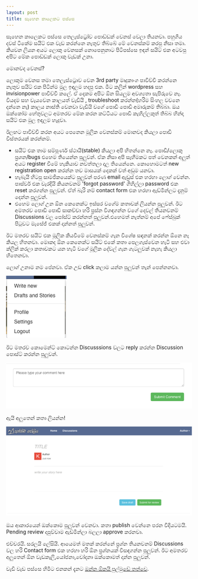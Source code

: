 ```yaml
---
layout: post
title: සෑහෙන කාලෙකට පස්සෙ
---
```


සෑහෙන කාලෙකට පස්සෙ තෙලැස්ට්‍රෝව පොඩ්ඩක් වෙනස් වෙලා තියනවා. පහුගිය දවස් ටිකේම සයිට් එක වැඩ කරන්නෙ නැතුව තිබ්බේ මේ වෙනස්කම් කරපු නිසා තමා. කියවන ලියන අයට ලොකු වෙනසක් නොපෙනුනාට පිටිපස්සෙ ඉඳන් සයිට් එක අටවපු අපිට මේක පොඩ්ඩක් ලොකු වැඩක් උනා.

මොනවද වෙනස්?

ලොකුම වෙනස තමා තෙලැස්ට්‍රොව වෙන 3rd party මෘදුකාංග පාවිච්චි කරන්නෙ නැතුව සයිට් එක පිටින්ම මුල ඉඳලම හදපු එක. මීට කලින් wordpress සහ invisionpower පාවිච්චි කලේ. ඒ දෙකම අපිට ඕන සියලුම අවශ්‍යතා සැපිරුවෙ නෑ. වියදම සහ වැයවෙන කාලයත් වැඩියි , troubleshoot කරන්න(හරිම සිංහල වචනෙ දන්නෙ නෑ) කාලය නාස්ති වෙනවා වැඩියි වගේ පොඩි පොඩි අමාරුකම් තිබ්බා.  ඔය ඔක්කෝම හේතුවලට අමතරව මේක කරන කට්ටියට පොඩි  කැහිල්ලකුත් තිබ්බ හින්දා සයිට් එක මුල ඉඳලම හැදුවා. 


ඊලඟට පාවිච්චි කරන අයට පෙනෙන මූලික වෙනස්කම් මොනවද කියලා පොඩි විස්තරයක් කරන්නම්.

* සයිට් එක තාම සම්පූර්ණ ස්ථායි(stable) කියලා අපි හිතන්නෙ නෑ. පොඩි/ලොකු ප්‍රශන/bugs එහෙම  තියෙන්න පුලුවන්. ඒක නිසා අපි සෑහීමකට පත් වෙනකන් අලුත් අයට register වීමේ හැකියාව නවත්තලා දාල තියෙන්නෙ. කොහොමටත් new registration open කරන්න තව මාසයක් දෙකක් වත් අඩුම යනවා.
* හැබැයි හිටපු සාමජිකයෙක්ට පුලුවන් පරණ email ඇඩ්‍රස් එක හරහා ලොග් වෙන්න. පාස්වර් එක වැරදියි කියනවනම් 'forgot password' ගිහිල්ලා password එක reset කරගන්න පුලුවන්. ඒත් බැරි නම් contact  form එක හරහා ඇඩ්මින්ලට දැනුම් දෙන්න පුලුවන්.
* එහෙම ලොග් උන ඕන කෙනෙක්ට ඉස්සර වගේම කතාවක් ලියන්න පුලුවන්. ඊට අමතරව පොඩි පොඩි සාකච්චා හරි ප්‍රස්න විශඳගන්න වගේ දෙවල් තියනවනම් Discussions වල පෝස්ට් කරන්නත් පුලුවන්.එහෙමත් නැත්නම් අපේ ෆේස්බුක් පිටුවට මැසේජ් එකක් දාන්නත් පුලුවන්.

ඊට මතරව සයිට් එක මූලික කියවීමේ වෙනස්කම් ගැන විශේෂ සඳනක් කරන්න ඕනෙ නෑ කියල හිතනවා. මොකද ඕන කෙනෙක්ට සයිට් එකේ කතා පෙලගැස්වෙන හැටි සහ එවා ක්ලික් කරලා කතාවකට යන හැටි වගේ මූලික දේවල් ගැන ගැටලුවක් නැහැ කියලා හිතෙනවා.

ලොග් උනාම නම පේනවා. ඒක උඩ click කලාම යන්න පුලුවන් තැන් පෙන්නනවා.

![User menu](/img/menu.png)


ඊට මතරව කොමෙන්ට් කොටන්න Discusssions වලට reply කරන්න Discussion පොස්ට් කරන්න පුලුවන්.

![comment box](/img/comment_box.png)


ඇයි අලුතෙන් කතා ලියන්න!

![comment box](/img/new_post.png)


ඔය ආකාරයෙන් ඔක්කොම පුලුවන් වෙනවා. කතා publish වෙන්නෙ පරන විදියටමයි. Pending  review දාපුව්වාම ඇඩ්මින්ලා බලලා approve කරනවා.

එච්චරයි. සරලයි ලේසියි. ආයෙමත් මතක් කරන්නේ ප්‍රශ්න තියනවනම් Discussions  වල හරි Contact form එක හරහා හරි ඕන ප්‍රශ්නයක් විසඳගන්න පුලුවන්. ඊට අමතරව අලුතෙන් ඕන වැඩකෑලි,යෝජනා,චෝදනා ඔක්කොමත් දාන්න පුලුවන්. 

වැඩි වැඩ පස්සෙ හිමීට එනකන් දැනට [ඔන්න ඕකයි  පුල්මුඩේ තත්වෙ](https://www.thelastrow.lk/story/898).
